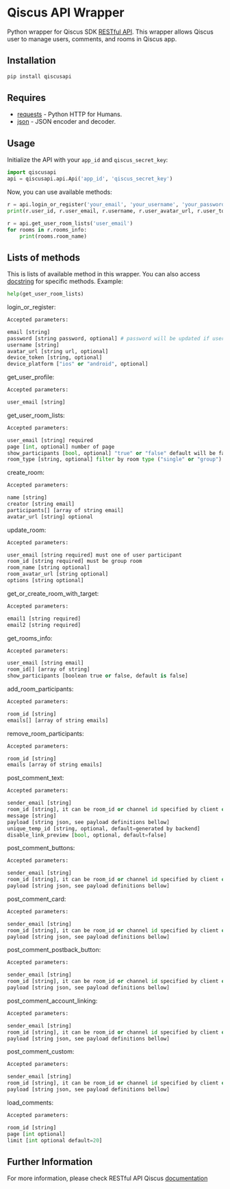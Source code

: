 # Qiscus API Wrapper

Python wrapper for Qiscus SDK [RESTful API](https://www.qiscus.com/docs/restapi). This wrapper allows Qiscus user to manage users, comments, and rooms in Qiscus app. 

## Installation

```python
pip install qiscusapi
```
## Requires
* [requests](https://pypi.python.org/pypi/requests) - Python HTTP for Humans.
* [json](https://docs.python.org/3/library/json.html) - JSON encoder and decoder.

## Usage
Initialize the API with your `app_id` and `qiscus_secret_key`:
```python
import qiscusapi
api = qiscusapi.api.Api('app_id', 'qiscus_secret_key')
```
Now, you can use available methods:
```python
r = api.login_or_register('your_email', 'your_username', 'your_password'):
print(r.user_id, r.user_email, r.username, r.user_avatar_url, r.user_token)

r = api.get_user_room_lists('user_email')
for rooms in r.rooms_info:
    print(rooms.room_name)
```
## Lists of methods
This is lists of available method in this wrapper. You can also access [docstring](https://www.python.org/dev/peps/pep-0257/) for specific methods. Example:
```python
help(get_user_room_lists)
```

login_or_register:

```python
Accepted parameters:

email [string]
password [string password, optional] # password will be updated if user already exist
username [string]
avatar_url [string url, optional]
device_token [string, optional]
device_platform ["ios" or "android", optional]
```

get_user_profile:
```python
Accepted parameters:

user_email [string]
```

get_user_room_lists:
```python
Accepted parameters:

user_email [string] required
page [int, optional] number of page
show_participants [bool, optional] "true" or "false" default will be false
room_type [string, optional] filter by room type ("single" or "group") default will be return all type
```

create_room:
```python
Accepted parameters:

name [string]
creator [string email]
participants[] [array of string email]
avatar_url [string] optional
```

update_room:
```python
Accepted parameters:

user_email [string required] must one of user participant
room_id [string required] must be group room
room_name [string optional]
room_avatar_url [string optional]
options [string optional]
```

get_or_create_room_with_target:
```python
Accepted parameters:

email1 [string required]
email2 [string required]
```

get_rooms_info:
```python
Accepted parameters:

user_email [string email]
room_id[] [array of string]
show_participants [boolean true or false, default is false]
```

add_room_participants:
```python
Accepted parameters:

room_id [string]
emails[] [array of string emails]
```

remove_room_participants:
```python
Accepted parameters:

room_id [string]
emails [array of string emails]
```

post_comment_text:
```python
Accepted parameters:

sender_email [string]
room_id [string], it can be room_id or channel id specified by client or auto generated by server
message [string]
payload [string json, see payload definitions bellow]
unique_temp_id [string, optional, default=generated by backend]
disable_link_preview [bool, optional, default=false]
```
post_comment_buttons:
```python
Accepted parameters:

sender_email [string]
room_id [string], it can be room_id or channel id specified by client or auto generated by server
payload [string json, see payload definitions bellow]
```

post_comment_card:
```python
Accepted parameters:

sender_email [string]
room_id [string], it can be room_id or channel id specified by client or auto generated by server
payload [string json, see payload definitions bellow]
```

post_comment_postback_button:
```python
Accepted parameters:

sender_email [string]
room_id [string], it can be room_id or channel id specified by client or auto generated by server
payload [string json, see payload definitions bellow]
```

post_comment_account_linking:
```python
Accepted parameters:

sender_email [string]
room_id [string], it can be room_id or channel id specified by client or auto generated by server
payload [string json, see payload definitions bellow]
```

post_comment_custom:
```python
Accepted parameters:

sender_email [string]
room_id [string], it can be room_id or channel id specified by client or auto generated by server
payload [string json, see payload definitions bellow]
```

load_comments:
```python
Accepted parameters:

room_id [string]
page [int optional]
limit [int optional default=20]
```


## Further Information
For more information, please check RESTful API Qiscus [documentation](https://www.qiscus.com/docs/restapi)